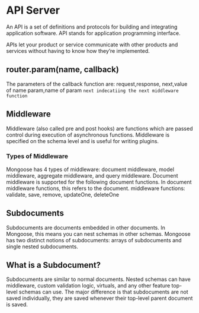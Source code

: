 # API Server
An API is a set of definitions and protocols for building and integrating application software. API stands for application programming interface.

APIs let your product or service communicate with other products and services without having to know how they’re implemented. 
## router.param(name, callback)
The parameters of the callback function are: request,response, next,value of name param,name of param
                `next indecatiing the next middleware function`

## Middleware
Middleware (also called pre and post hooks) are functions which are passed control during execution of asynchronous functions. Middleware is specified on the schema level and is useful for writing plugins.
### Types of Middleware
Mongoose has 4 types of middleware: document middleware, model middleware, aggregate middleware, and query middleware. Document middleware is supported for the following document functions. In document middleware functions, this refers to the document.
middleware functions:  validate, save, remove, updateOne, deleteOne
## Subdocuments
Subdocuments are documents embedded in other documents. In Mongoose, this means you can nest schemas in other schemas. Mongoose has two distinct notions of subdocuments: arrays of subdocuments and single nested subdocuments.
## What is a Subdocument?
Subdocuments are similar to normal documents. Nested schemas can have middleware, custom validation logic, virtuals, and any other feature top-level schemas can use. The major difference is that subdocuments are not saved individually, they are saved whenever their top-level parent document is saved.
